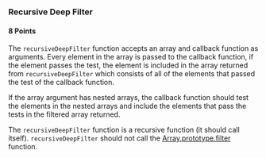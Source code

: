 ### Recursive Deep Filter

#### 8 Points

The `recursiveDeepFilter` function accepts an array and callback function as arguments. Every element in the array is passed to the callback function, if the element passes the test, the element
is included in the array returned from `recursiveDeepFilter` which consists of all of the elements that passed the test of the callback function.

If the array argument has nested arrays, the callback function should test the elements in the nested arrays and include the elements that pass the tests in the filtered array returned.

The `recursiveDeepFilter` function is a recursive function (it should call itself). `recursiveDeepFilter` should not call the [Array.prototype.filter](https://developer.mozilla.org/en-US/docs/Web/JavaScript/Reference/Global_Objects/Array/filter) function.

